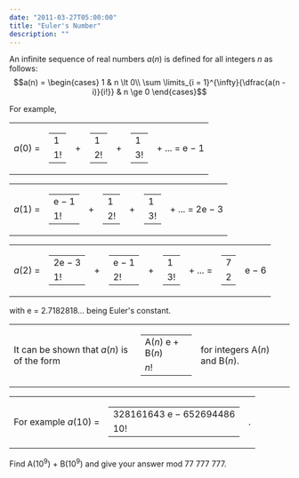 ```yaml
---
date: "2011-03-27T05:00:00"
title: "Euler's Number"
description: ""
---
```


An infinite sequence of real numbers <var>a</var>(<var>n</var>) is defined for all integers <var>n</var> as follows:
$$a(n) = \begin{cases}
1 & n \lt 0\\
\sum \limits_{i = 1}^{\infty}{\dfrac{a(n - i)}{i!}} & n \ge 0
\end{cases}$$

<p>For example,</p><table class="formula"><tr><td><var>a</var>(0) = </td>
<td><table class="frac"><tr><td>1</td></tr><tr><td class="overline">1!</td></tr></table></td>
<td>+</td>
<td><table class="frac"><tr><td>1</td></tr><tr><td class="overline">2!</td></tr></table></td>
<td>+</td>
<td><table class="frac"><tr><td>1</td></tr><tr><td class="overline">3!</td></tr></table></td>
<td>+ ... = e − 1 </td>
</tr></table><table class="formula"><tr><td><var>a</var>(1) = </td>
<td><table class="frac"><tr><td>e − 1</td></tr><tr><td class="overline">1!</td></tr></table></td>
<td>+</td>
<td><table class="frac"><tr><td>1</td></tr><tr><td class="overline">2!</td></tr></table></td>
<td>+</td>
<td><table class="frac"><tr><td>1</td></tr><tr><td class="overline">3!</td></tr></table></td>
<td>+ ... = 2e − 3 </td>
</tr></table><table class="formula"><tr><td><var>a</var>(2) = </td>
<td><table class="frac"><tr><td>2e − 3</td></tr><tr><td class="overline">1!</td></tr></table></td>
<td>+</td>
<td><table class="frac"><tr><td>e − 1</td></tr><tr><td class="overline">2!</td></tr></table></td>
<td>+</td>
<td><table class="frac"><tr><td>1</td></tr><tr><td class="overline">3!</td></tr></table></td>
<td>+ ... =</td>
<td><table class="frac"><tr><td>7</td></tr><tr><td class="overline">2</td></tr></table></td>
<td>e − 6 </td>
</tr></table>
with e = 2.7182818... being Euler's constant.

<p>
</p><table class="formula"><tr><td>It can be shown that <var>a</var>(<var>n</var>) is of the form 
    </td>
<td><table class="frac"><tr><td>A(<var>n</var>) e + B(<var>n</var>)</td></tr><tr><td class="overline"><var>n</var>!</td></tr></table></td>
<td>for integers A(<var>n</var>) and B(<var>n</var>). 
    </td>
</tr></table><table class="formula"><tr><td>For example <var>a</var>(10) = 
    </td>
<td><table class="frac"><tr><td>328161643 e − 652694486</td></tr><tr><td class="overline">10!</td></tr></table></td>
<td>.</td>
</tr></table><p>
Find A(10<sup>9</sup>) + B(10<sup>9</sup>) and give your answer mod 77 777 777.
</p>

